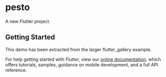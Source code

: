 # pesto

A new Flutter project.

## Getting Started

This demo has been extracted from the larger flutter_gallery example.

For help getting started with Flutter, view our
[online documentation](https://flutter.dev/docs), which offers tutorials,
samples, guidance on mobile development, and a full API reference.
